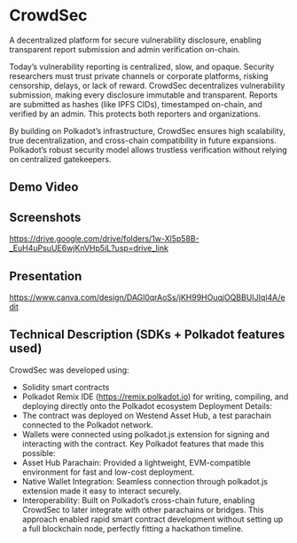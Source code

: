 # CrowdSec

A decentralized platform for secure vulnerability disclosure, enabling transparent report submission and admin verification on-chain.

Today’s vulnerability reporting is centralized, slow, and opaque. Security researchers must trust private channels or corporate platforms, risking censorship, delays, or lack of reward. CrowdSec decentralizes vulnerability submission, making every disclosure immutable and transparent. Reports are submitted as hashes (like IPFS CIDs), timestamped on-chain, and verified by an admin. This protects both reporters and organizations.

By building on Polkadot’s infrastructure, CrowdSec ensures high scalability, true decentralization, and cross-chain compatibility in future expansions. Polkadot’s robust security model allows trustless verification without relying on centralized gatekeepers.

## Demo Video

## Screenshots
https://drive.google.com/drive/folders/1w-Xl5p58B-_EuH4uPsuUE6wjKnVHp5iL?usp=drive_link

## Presentation
https://www.canva.com/design/DAGl0qrAoSs/jKH99HOuqjOQBBUIJIql4A/edit

## Technical Description (SDKs + Polkadot features used)

CrowdSec was developed using:
- Solidity smart contracts
- Polkadot Remix IDE (https://remix.polkadot.io) for writing, compiling, and deploying directly onto the Polkadot ecosystem
Deployment Details:
- The contract was deployed on Westend Asset Hub, a test parachain connected to the Polkadot network.
- Wallets were connected using polkadot.js extension for signing and interacting with the contract.
Key Polkadot features that made this possible:
- Asset Hub Parachain: Provided a lightweight, EVM-compatible environment for fast and low-cost deployment.
- Native Wallet Integration: Seamless connection through polkadot.js extension made it easy to interact securely.
- Interoperability: Built on Polkadot’s cross-chain future, enabling CrowdSec to later integrate with other parachains or bridges.
This approach enabled rapid smart contract development without setting up a full blockchain node, perfectly fitting a hackathon timeline.
